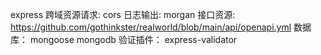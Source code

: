 express
跨域资源请求: cors
日志输出: morgan
接口资源: https://github.com/gothinkster/realworld/blob/main/api/openapi.yml
数据库： mongoose mongodb
验证插件： express-validator
